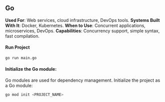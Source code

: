## Go
**Used For**: Web services, cloud infrastructure, DevOps tools.
**Systems Built With It**: Docker, Kubernetes.
**When to Use**: Concurrent applications, microservices, DevOps.
**Capabilities**: Concurrency support, simple syntax, fast compilation.

#### Run Project
```bash
go run main.go
```

#### Initialize the Go module: 
Go modules are used for dependency management. Initialize the project as a Go module:

```bash
go mod init <PROJECT_NAME>
```

